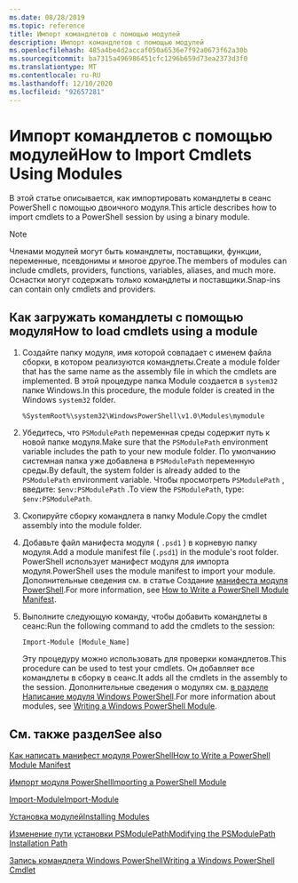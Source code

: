 ```yaml
---
ms.date: 08/28/2019
ms.topic: reference
title: Импорт командлетов с помощью модулей
description: Импорт командлетов с помощью модулей
ms.openlocfilehash: 485a4be4d2accaf050a6536e7f92a0673f62a30b
ms.sourcegitcommit: ba7315a496986451cfc1296b659d73ea2373d3f0
ms.translationtype: MT
ms.contentlocale: ru-RU
ms.lasthandoff: 12/10/2020
ms.locfileid: "92657281"
---
```

# <a name="how-to-import-cmdlets-using-modules"></a><span data-ttu-id="82590-103">Импорт командлетов с помощью модулей</span><span class="sxs-lookup"><span data-stu-id="82590-103">How to Import Cmdlets Using Modules</span></span>

<span data-ttu-id="82590-104">В этой статье описывается, как импортировать командлеты в сеанс PowerShell с помощью двоичного модуля.</span><span class="sxs-lookup"><span data-stu-id="82590-104">This article describes how to import cmdlets to a PowerShell session by using a binary module.</span></span>

> [!NOTE]
> <span data-ttu-id="82590-105">Членами модулей могут быть командлеты, поставщики, функции, переменные, псевдонимы и многое другое.</span><span class="sxs-lookup"><span data-stu-id="82590-105">The members of modules can include cmdlets, providers, functions, variables, aliases, and much more.</span></span> <span data-ttu-id="82590-106">Оснастки могут содержать только командлеты и поставщики.</span><span class="sxs-lookup"><span data-stu-id="82590-106">Snap-ins can contain only cmdlets and providers.</span></span>

## <a name="how-to-load-cmdlets-using-a-module"></a><span data-ttu-id="82590-107">Как загружать командлеты с помощью модуля</span><span class="sxs-lookup"><span data-stu-id="82590-107">How to load cmdlets using a module</span></span>

1. <span data-ttu-id="82590-108">Создайте папку модуля, имя которой совпадает с именем файла сборки, в котором реализуются командлеты.</span><span class="sxs-lookup"><span data-stu-id="82590-108">Create a module folder that has the same name as the assembly file in which the cmdlets are implemented.</span></span> <span data-ttu-id="82590-109">В этой процедуре папка Module создается в `system32` папке Windows.</span><span class="sxs-lookup"><span data-stu-id="82590-109">In this procedure, the module folder is created in the Windows `system32` folder.</span></span>

   `%SystemRoot%\system32\WindowsPowerShell\v1.0\Modules\mymodule`

1. <span data-ttu-id="82590-110">Убедитесь, что `PSModulePath` переменная среды содержит путь к новой папке модуля.</span><span class="sxs-lookup"><span data-stu-id="82590-110">Make sure that the `PSModulePath` environment variable includes the path to your new module folder.</span></span> <span data-ttu-id="82590-111">По умолчанию системная папка уже добавлена в `PSModulePath` переменную среды.</span><span class="sxs-lookup"><span data-stu-id="82590-111">By default, the system folder is already added to the `PSModulePath` environment variable.</span></span> <span data-ttu-id="82590-112">Чтобы просмотреть `PSModulePath` , введите: `$env:PSModulePath` .</span><span class="sxs-lookup"><span data-stu-id="82590-112">To view the `PSModulePath`, type: `$env:PSModulePath`.</span></span>

1. <span data-ttu-id="82590-113">Скопируйте сборку командлета в папку Module.</span><span class="sxs-lookup"><span data-stu-id="82590-113">Copy the cmdlet assembly into the module folder.</span></span>

1. <span data-ttu-id="82590-114">Добавьте файл манифеста модуля ( `.psd1` ) в корневую папку модуля.</span><span class="sxs-lookup"><span data-stu-id="82590-114">Add a module manifest file (`.psd1`) in the module's root folder.</span></span> <span data-ttu-id="82590-115">PowerShell использует манифест модуля для импорта модуля.</span><span class="sxs-lookup"><span data-stu-id="82590-115">PowerShell uses the module manifest to import your module.</span></span> <span data-ttu-id="82590-116">Дополнительные сведения см. в статье Создание [манифеста модуля PowerShell](../module/how-to-write-a-powershell-module-manifest.md).</span><span class="sxs-lookup"><span data-stu-id="82590-116">For more information, see [How to Write a PowerShell Module Manifest](../module/how-to-write-a-powershell-module-manifest.md).</span></span>

1. <span data-ttu-id="82590-117">Выполните следующую команду, чтобы добавить командлеты в сеанс:</span><span class="sxs-lookup"><span data-stu-id="82590-117">Run the following command to add the cmdlets to the session:</span></span>

   `Import-Module [Module_Name]`

   <span data-ttu-id="82590-118">Эту процедуру можно использовать для проверки командлетов.</span><span class="sxs-lookup"><span data-stu-id="82590-118">This procedure can be used to test your cmdlets.</span></span> <span data-ttu-id="82590-119">Он добавляет все командлеты в сборку в сеанс.</span><span class="sxs-lookup"><span data-stu-id="82590-119">It adds all the cmdlets in the assembly to the session.</span></span> <span data-ttu-id="82590-120">Дополнительные сведения о модулях см. [в разделе Написание модуля Windows PowerShell](../module/writing-a-windows-powershell-module.md).</span><span class="sxs-lookup"><span data-stu-id="82590-120">For more information about modules, see [Writing a Windows PowerShell Module](../module/writing-a-windows-powershell-module.md).</span></span>

## <a name="see-also"></a><span data-ttu-id="82590-121">См. также раздел</span><span class="sxs-lookup"><span data-stu-id="82590-121">See also</span></span>

[<span data-ttu-id="82590-122">Как написать манифест модуля PowerShell</span><span class="sxs-lookup"><span data-stu-id="82590-122">How to Write a PowerShell Module Manifest</span></span>](../module/how-to-write-a-powershell-module-manifest.md)

[<span data-ttu-id="82590-123">Импорт модуля PowerShell</span><span class="sxs-lookup"><span data-stu-id="82590-123">Importing a PowerShell Module</span></span>](../module/importing-a-powershell-module.md)

[<span data-ttu-id="82590-124">Import-Module</span><span class="sxs-lookup"><span data-stu-id="82590-124">Import-Module</span></span>](/powershell/module/Microsoft.PowerShell.Core/Import-Module)

[<span data-ttu-id="82590-125">Установка модулей</span><span class="sxs-lookup"><span data-stu-id="82590-125">Installing Modules</span></span>](../module/installing-a-powershell-module.md)

[<span data-ttu-id="82590-126">Изменение пути установки PSModulePath</span><span class="sxs-lookup"><span data-stu-id="82590-126">Modifying the PSModulePath Installation Path</span></span>](../module/modifying-the-psmodulepath-installation-path.md)

[<span data-ttu-id="82590-127">Запись командлета Windows PowerShell</span><span class="sxs-lookup"><span data-stu-id="82590-127">Writing a Windows PowerShell Cmdlet</span></span>](../cmdlet/cmdlet-overview.md)
